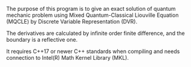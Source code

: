 The purpose of this program is to give an exact solution of quantum mechanic problem using Mixed Quantum-Classical Liouville Equation (MQCLE) by Discrete Variable Representation (DVR).

The derivatives are calculated by infinite order finite difference, and the boundary is a reflective one.

It requires C++17 or newer C++ standards when compiling and needs connection to Intel(R) Math Kernel Library (MKL).